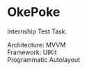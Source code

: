 # OkePoke
Internship Test Task.

Architecture: MVVM<br>
Framework: UIKit<br>
Programmatic Autolayout
